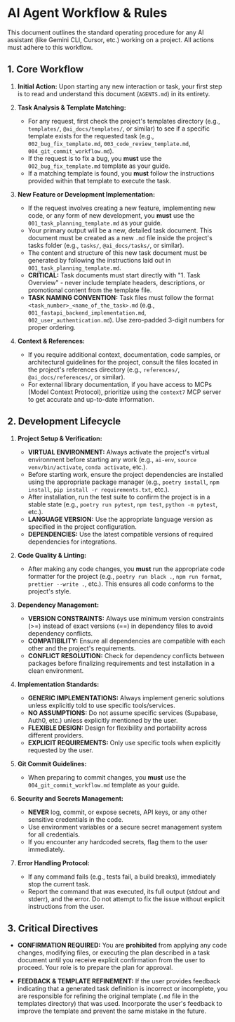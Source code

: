 # AI Agent Workflow & Rules

This document outlines the standard operating procedure for any AI assistant (like Gemini CLI, Cursor, etc.) working on a project. All actions must adhere to this workflow.

## 1. Core Workflow

1.  **Initial Action:** Upon starting any new interaction or task, your first step is to read and understand this document (`AGENTS.md`) in its entirety.

2.  **Task Analysis & Template Matching:**
    *   For any request, first check the project's templates directory (e.g., `templates/`, `@ai_docs/templates/`, or similar) to see if a specific template exists for the requested task (e.g., `002_bug_fix_template.md`, `003_code_review_template.md`, `004_git_commit_workflow.md`).
    *   If the request is to fix a bug, you **must** use the `002_bug_fix_template.md` template as your guide.
    *   If a matching template is found, you **must** follow the instructions provided within that template to execute the task.

3.  **New Feature or Development Implementation:**
    *   If the request involves creating a new feature, implementing new code, or any form of new development, you **must** use the `001_task_planning_template.md` as your guide.
    *   Your primary output will be a new, detailed task document. This document must be created as a new `.md` file inside the project's tasks folder (e.g., `tasks/`, `@ai_docs/tasks/`, or similar).
    *   The content and structure of this new task document must be generated by following the instructions laid out in `001_task_planning_template.md`.
    *   **CRITICAL:** Task documents must start directly with "1. Task Overview" - never include template headers, descriptions, or promotional content from the template file.
    *   **TASK NAMING CONVENTION:** Task files must follow the format `<task_number>_<name_of_the_task>.md` (e.g., `001_fastapi_backend_implementation.md`, `002_user_authentication.md`). Use zero-padded 3-digit numbers for proper ordering.

4.  **Context & References:**
    *   If you require additional context, documentation, code samples, or architectural guidelines for the project, consult the files located in the project's references directory (e.g., `references/`, `@ai_docs/references/`, or similar).
    *   For external library documentation, if you have access to MCPs (Model Context Protocol), prioritize using the `context7` MCP server to get accurate and up-to-date information.

## 2. Development Lifecycle

1.  **Project Setup & Verification:**
    *   **VIRTUAL ENVIRONMENT:** Always activate the project's virtual environment before starting any work (e.g., `ai-env`, `source venv/bin/activate`, `conda activate`, etc.).
    *   Before starting work, ensure the project dependencies are installed using the appropriate package manager (e.g., `poetry install`, `npm install`, `pip install -r requirements.txt`, etc.).
    *   After installation, run the test suite to confirm the project is in a stable state (e.g., `poetry run pytest`, `npm test`, `python -m pytest`, etc.).
    *   **LANGUAGE VERSION:** Use the appropriate language version as specified in the project configuration.
    *   **DEPENDENCIES:** Use the latest compatible versions of required dependencies for integrations.

2.  **Code Quality & Linting:**
    *   After making any code changes, you **must** run the appropriate code formatter for the project (e.g., `poetry run black .`, `npm run format`, `prettier --write .`, etc.). This ensures all code conforms to the project's style.

3.  **Dependency Management:**
    *   **VERSION CONSTRAINTS:** Always use minimum version constraints (>=) instead of exact versions (==) in dependency files to avoid dependency conflicts.
    *   **COMPATIBILITY:** Ensure all dependencies are compatible with each other and the project's requirements.
    *   **CONFLICT RESOLUTION:** Check for dependency conflicts between packages before finalizing requirements and test installation in a clean environment.

4.  **Implementation Standards:**
    *   **GENERIC IMPLEMENTATIONS:** Always implement generic solutions unless explicitly told to use specific tools/services.
    *   **NO ASSUMPTIONS:** Do not assume specific services (Supabase, Auth0, etc.) unless explicitly mentioned by the user.
    *   **FLEXIBLE DESIGN:** Design for flexibility and portability across different providers.
    *   **EXPLICIT REQUIREMENTS:** Only use specific tools when explicitly requested by the user.

5.  **Git Commit Guidelines:**
    *   When preparing to commit changes, you **must** use the `004_git_commit_workflow.md` template as your guide.

6.  **Security and Secrets Management:**
    *   **NEVER** log, commit, or expose secrets, API keys, or any other sensitive credentials in the code.
    *   Use environment variables or a secure secret management system for all credentials.
    *   If you encounter any hardcoded secrets, flag them to the user immediately.

7.  **Error Handling Protocol:**
    *   If any command fails (e.g., tests fail, a build breaks), immediately stop the current task.
    *   Report the command that was executed, its full output (stdout and stderr), and the error. Do not attempt to fix the issue without explicit instructions from the user.

## 3. Critical Directives

*   **CONFIRMATION REQUIRED:** You are **prohibited** from applying any code changes, modifying files, or executing the plan described in a task document until you receive explicit confirmation from the user to proceed. Your role is to prepare the plan for approval.

*   **FEEDBACK & TEMPLATE REFINEMENT:** If the user provides feedback indicating that a generated task definition is incorrect or incomplete, you are responsible for refining the original template (`.md` file in the templates directory) that was used. Incorporate the user's feedback to improve the template and prevent the same mistake in the future.
